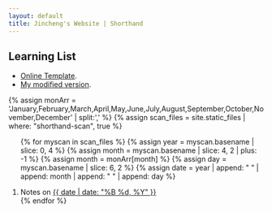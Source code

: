 ```yaml
---
layout: default
title: Jincheng's Website | Shorthand
---
```


## Learning List

- [Online Template](/users/jcyang/assets/files/Gregg-ruled_shorthand_paper.pdf).
- [My modified version](/users/jcyang/assets/files/Gregg-ruled-edited.pdf).

{% assign monArr = 'January,February,March,April,May,June,July,August,September,October,November,December' | split:',' %}
{% assign scan_files = site.static_files | where: "shorthand-scan", true %}
<ol>

{% for myscan in scan_files %}
	{% assign year = myscan.basename | slice: 0, 4 %}
	{% assign month = myscan.basename | slice: 4, 2 | plus: -1 %}
	{% assign month = monArr[month] %}
	{% assign day = myscan.basename | slice: 6, 2 %}
	{% assign date = year | append: " " | append: month | append: " " | append: day %}	
	<li>
		Notes on <a href = "{{ myscan.path }}">{{ date | date: "%B %d, %Y" }}</a>
	</li>
{% endfor %}
</ol>
